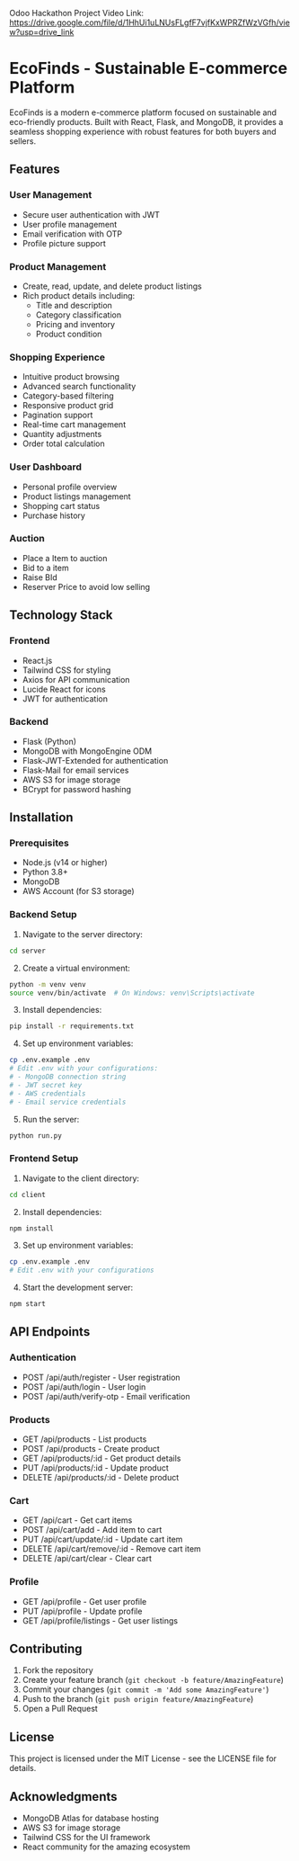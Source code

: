 Odoo Hackathon Project
Video Link: https://drive.google.com/file/d/1HhUi1uLNUsFLgfF7vjfKxWPRZfWzVGfh/view?usp=drive_link
# EcoFinds - Sustainable E-commerce Platform

EcoFinds is a modern e-commerce platform focused on sustainable and eco-friendly products. Built with React, Flask, and MongoDB, it provides a seamless shopping experience with robust features for both buyers and sellers.

## Features

### User Management
- Secure user authentication with JWT
- User profile management
- Email verification with OTP
- Profile picture support

### Product Management
- Create, read, update, and delete product listings
- Rich product details including:
  - Title and description
  - Category classification
  - Pricing and inventory
  - Product condition
  
### Shopping Experience
- Intuitive product browsing
- Advanced search functionality
- Category-based filtering
- Responsive product grid
- Pagination support
- Real-time cart management
- Quantity adjustments
- Order total calculation

### User Dashboard
- Personal profile overview
- Product listings management
- Shopping cart status
- Purchase history

### Auction 
- Place a Item to auction
- Bid to a item
- Raise BId
- Reserver Price to avoid low selling

###
## Technology Stack

### Frontend
- React.js
- Tailwind CSS for styling
- Axios for API communication
- Lucide React for icons
- JWT for authentication

### Backend
- Flask (Python)
- MongoDB with MongoEngine ODM
- Flask-JWT-Extended for authentication
- Flask-Mail for email services
- AWS S3 for image storage
- BCrypt for password hashing

## Installation

### Prerequisites
- Node.js (v14 or higher)
- Python 3.8+
- MongoDB
- AWS Account (for S3 storage)

### Backend Setup
1. Navigate to the server directory:
```bash
cd server
```

2. Create a virtual environment:
```bash
python -m venv venv
source venv/bin/activate  # On Windows: venv\Scripts\activate
```

3. Install dependencies:
```bash
pip install -r requirements.txt
```

4. Set up environment variables:
```bash
cp .env.example .env
# Edit .env with your configurations:
# - MongoDB connection string
# - JWT secret key
# - AWS credentials
# - Email service credentials
```

5. Run the server:
```bash
python run.py
```

### Frontend Setup
1. Navigate to the client directory:
```bash
cd client
```

2. Install dependencies:
```bash
npm install
```

3. Set up environment variables:
```bash
cp .env.example .env
# Edit .env with your configurations
```

4. Start the development server:
```bash
npm start
```

## API Endpoints

### Authentication
- POST /api/auth/register - User registration
- POST /api/auth/login - User login
- POST /api/auth/verify-otp - Email verification

### Products
- GET /api/products - List products
- POST /api/products - Create product
- GET /api/products/:id - Get product details
- PUT /api/products/:id - Update product
- DELETE /api/products/:id - Delete product

### Cart
- GET /api/cart - Get cart items
- POST /api/cart/add - Add item to cart
- PUT /api/cart/update/:id - Update cart item
- DELETE /api/cart/remove/:id - Remove cart item
- DELETE /api/cart/clear - Clear cart

### Profile
- GET /api/profile - Get user profile
- PUT /api/profile - Update profile
- GET /api/profile/listings - Get user listings

## Contributing

1. Fork the repository
2. Create your feature branch (`git checkout -b feature/AmazingFeature`)
3. Commit your changes (`git commit -m 'Add some AmazingFeature'`)
4. Push to the branch (`git push origin feature/AmazingFeature`)
5. Open a Pull Request

## License

This project is licensed under the MIT License - see the LICENSE file for details.

## Acknowledgments

- MongoDB Atlas for database hosting
- AWS S3 for image storage
- Tailwind CSS for the UI framework
- React community for the amazing ecosystem
